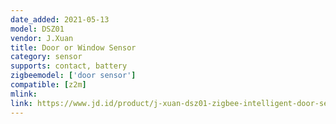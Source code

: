 ```yaml
---
date_added: 2021-05-13
model: DSZ01
vendor: J.Xuan
title: Door or Window Sensor
category: sensor
supports: contact, battery
zigbeemodel: ['door sensor']
compatible: [z2m]
mlink: 
link: https://www.jd.id/product/j-xuan-dsz01-zigbee-intelligent-door-sensor-door-and-windo_626005876/626006346.html
---
```

